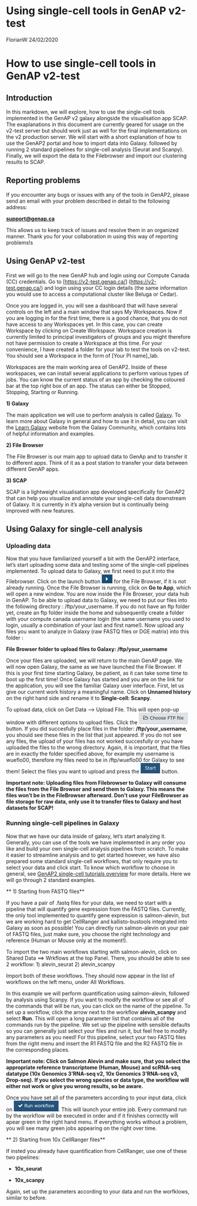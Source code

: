 Using single-cell tools in GenAP v2-test
================
FlorianW
24/02/2020

# How to use single-cell tools in GenAP v2-test

## Introduction

In this markdown, we will explore, how to use the single-cell tools
implemented in the GenAP v2 galaxy alongside the visualisation app SCAP.
The exaplanations in this document are currently geared for usage on the
v2-test server but should work just as well for the final
implementations on the v2 production server. We will start with a short
explanation of how to use the GenAP2 portal and how to import data into
Galaxy. followed by running 2 standard pipelines for single-cell
analysis (Seurat and Scanpy). Finally, we will export the data to the
Filebrowser and import our clustering results to SCAP.

## Reporting problems

If you encounter any bugs or issues with any of the tools in GenAP2,
please send an email with your problem described in detail to the
following address:

**<support@genap.ca>**

This allows us to keep track of issues and resolve them in an organized
manner. Thank you for your collaboration in using this way of reporting
problems\!s

## Using GenAP v2-test

First we will go to the new GenAP hub and login using our Compute Canada
(CC) credentials. Go to \[<https://v2-test.genap.ca/>\]
(<https://v2-test.genap.ca/>) and login using your CC login details (the
same information you would use to access a computational cluster like
Beluga or Cedar).

Once you are logged in, you will see a dashboard that will have several
controls on the left and a main window that says My Workspaces. Now if
you are logging in for the first time, there is a good chance, that you
do not have access to any Workspaces yet. In this case, you can create
Workspace by clicking on Create Workspace. Workspace creation is
currently limited to principal investigators of groups and you might
therefore not have permission to create a Workspace at this time. For
your convenience, I have created a folder for your lab to test the tools
on v2-test. You should see a Workspace in the form of \[Your PI
name\]\_lab.

Workspaces are the main working area of GenAP2. Inside of these
workspaces, we can install several applications to perform various types
of jobs. You can know the current status of an app by checking the
coloured bar at the top right box of an app. The status can either be
Stopped, Stopping, Starting or Running.

**1) Galaxy**

The main application we will use to perform analysis is called
[Galaxy](https://usegalaxy.org/). To learn more about Galaxy in general
and how to use it in detail, you can visit the [Learn
Galaxy](https://galaxyproject.org/learn/) website from the Galaxy
Community, which contains lots of helpful information and examples.

**2) File Browser**

The File Browser is our main app to upload data to GenAp and to transfer
it to different apps. Think of it as a post station to transfer your
data between different GenAP apps.

**3) SCAP**

SCAP is a lightweight visualisation app developed specifically for
GenAP2 that can help you visualize and annotate your single-cell data
downstream of Galaxy. It is currently in it’s alpha version but is
continually being improved with new features.

## Using Galaxy for single-cell analysis

### Uploading data

Now that you have familiarized yourself a bit with the GenAP2 interface,
let’s start uploading some data and testing some of the single-cell
pipelines implemented. To upload data to Galaxy, we first need to put it
into the Filebrowser. Click on the launch button
![](../www/GenAP_launch_button.jpg) for the File Browser, if it is not
already running. Once the File Browser is running, click on **Go to
App**, which will open a new window. You are now inside the File
Browser, your data hub in GenAP. To be able to upload data to Galaxy, we
need to put our files into the following directory :
/ftp/your\_username. If you do not have an ftp folder yet, create an ftp
folder inside the home and subsequently create a folder with your
compute canada username login (the same username you used to login,
usually a combination of your last and first name\!). Now upload any
files you want to analyze in Galaxy (raw FASTQ files or DGE matrix) into
this folder :

**File Browser folder to upload files to Galaxy: /ftp/your\_username**

Once your files are uploaded, we will return to the main GenAP page. We
will now open Galaxy, the same as we have launched the File Browser. If
this is your first time starting Galaxy, be patient, as it can take some
time to boot up the first time\! Once Galaxy has started and you are on
the link for the application, you will see the familiar Galaxy user
interface. First, let us give our current work history a meaningful
name. Click on **Unnamed history** on the right hand side and rename it
to **Single-cell: Scanpy**.

To upload data, click on Get Data –\> Upload File. This will open pop-up
window with different options to upload files. Click the
![](../www/GenAP_ftp_file.png) button. If you did succesfully place
files in the folder: **/ftp/your\_username**, you should see these files
in the list that just appeared. If you do not see any files, the upload
of your files has not worked succesfully or you have uploaded the files
to the wrong directory. Again, it is important, that the files are in
exactly the folder specified above, for example my username is wueflo00,
therefore my files need to be in /ftp/wueflo00 for Galaxy to see them\!
Select the files you want to upload and press the
![](../www/GenAP_start_button.png) button.

**Important note: Uploading files from Filebrowser to Galaxy will
consume the files from the File Browser and send them to Galaxy. This
means the files won’t be in the FileBrowser afterward. Don’t use your
FileBrowser as file storage for raw data, only use it to transfer files
to Galaxy and host datasets for SCAP\!**

### Running single-cell pipelines in Galaxy

Now that we have our data inside of galaxy, let’s start analyzing it.
Generally, you can use of the tools we have implemented in any order you
like and build your own single-cell analysis pipelines from scratch. To
make it easier to streamline analysis and to get started however, we
have also prepared some standard single-cell workflows, that only
require you to select your data and click start. To know which workflow
to choose in general, see [GenAP2 single-cell tutorials
overview](./tutorial_overview.md) for more details. Here we will go
through 2 standard examples.

\*\* 1) Starting from FASTQ files\*\*

If you have a pair of .fastq files for your data, we need to start with
a pipeline that will quantify gene expression from the FASTQ files.
Currently, the only tool implemented to quantify gene expression is
salmon-alevin, but we are working hard to get CellRanger and
kallisto-bustools integrated into Galaxy as soon as possible\! You can
directly run salmon-alevin on your pair of FASTQ files, just make sure,
you choose the right technology and reference (Human or Mouse only at
the moment\!).

To import the two main workflows starting with salmon-alevin, click on
Shared Data ==\> Wrkflows at the top Panel. There, you should be able to
see 2 workflow: 1) alevin\_seurat 2) alevin\_scanpy

Import both of these workflows. They should now appear in the list of
workflows on the left menu, under All Workflows.

In this example we will perform quantification using salmon-alevin,
followed by analysis using Scanpy. If you want to modify the workflow or
see all of the commands that will be run, you can click on the name of
the pipeline. To set up a workflow, click the arrow next to the workflow
**alevin\_scanpy** and select **Run**. This will open a long parameter
list that contains all of the commands run by the pipeline. We set up
the pipeline with sensible defaults so you can generally just select
your files and run it, but feel free to modify any parameters as you
need\! For this pipeline, select your two FASTQ files from the right
menu and insert the R1 FASTQ file and the R2 FASTQ file in the
corresponding places.

**Important note: Click on Salmon Alevin and make sure, that you select
the appropriate reference transcriptome (Human, Mouse) and scRNA-seq
datatype (10x Genomics 3’RNA-seq v2, 10x Genomics 3’RNA-seq v3,
Drop-seq). If you select the wrong species or data type, the workflow
will either not work or give you wrong results, so be aware.**

Once you have set all of the parameters according to your input data,
click on ![](../www/GenAP_run_workflow.png). This will launch your
entire job. Every command run by the workflow will be executed in order
and if it finishes correctly will apear green in the right hand menu. If
everything works without a problem, you will see many green jobs
appearing on the right over time.

\*\* 2) Starting from 10x CellRanger files\*\*

If insted you already have quantification from CellRanger, use one of
these two pipelines:

  - **10x\_seurat**

  - **10x\_scanpy**

Again, set up the parameters according to your data and run the
worfklows, similar to before.
